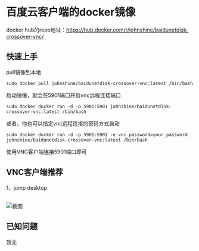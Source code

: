 # 百度云客户端的docker镜像

docker hub的repo地址：https://hub.docker.com/r/johnshine/baidunetdisk-crossover-vnc/


## 快速上手

pull镜像到本地

`sudo docker pull johnshine/baidunetdisk-crossover-vnc:latest /bin/bash`

启动镜像，就会在5901端口开启vnc远程连接端口

`sudo docker docker run -d -p 5901:5901 johnshine/baidunetdisk-crossover-vnc:latest /bin/bash`

或者，你也可以指定vnc远程连接的密码方式启动

`sudo docker docker run -d -p 5901:5901 -e vnc_password=your_password johnshine/baidunetdisk-crossover-vnc:latest /bin/bash`

使用VNC客户端连接5901端口即可

## VNC客户端推荐

1、jump desktop

##    

![截图](https://raw.githubusercontent.com/john-shine/Docker-CodeWeavers_CrossOver-VNC/master/BaiduNetdisk/screenshot/1.png)

## 已知问题

暂无
